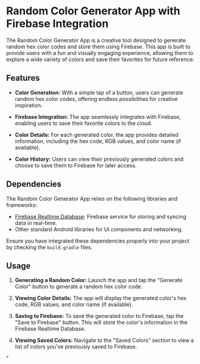 # Random Color Generator App with Firebase Integration


The Random Color Generator App is a creative tool designed to generate random hex color codes and store them using Firebase. This app is built to provide users with a fun and visually engaging experience, allowing them to explore a wide variety of colors and save their favorites for future reference.

## Features

- **Color Generation:** With a simple tap of a button, users can generate random hex color codes, offering endless possibilities for creative inspiration.

- **Firebase Integration:** The app seamlessly integrates with Firebase, enabling users to save their favorite colors to the cloud.

- **Color Details:** For each generated color, the app provides detailed information, including the hex code, RGB values, and color name (if available).

- **Color History:** Users can view their previously generated colors and choose to save them to Firebase for later access.

## Dependencies

The Random Color Generator App relies on the following libraries and frameworks:

- [Firebase Realtime Database](https://firebase.google.com/docs/database): Firebase service for storing and syncing data in real-time.
- Other standard Android libraries for UI components and networking.

Ensure you have integrated these dependencies properly into your project by checking the `build.gradle` files.

## Usage

1. **Generating a Random Color:** Launch the app and tap the "Generate Color" button to generate a random hex color code.

2. **Viewing Color Details:** The app will display the generated color's hex code, RGB values, and color name (if available).

3. **Saving to Firebase:** To save the generated color to Firebase, tap the "Save to Firebase" button. This will store the color's information in the Firebase Realtime Database.

4. **Viewing Saved Colors:** Navigate to the "Saved Colors" section to view a list of colors you've previously saved to Firebase.

"

